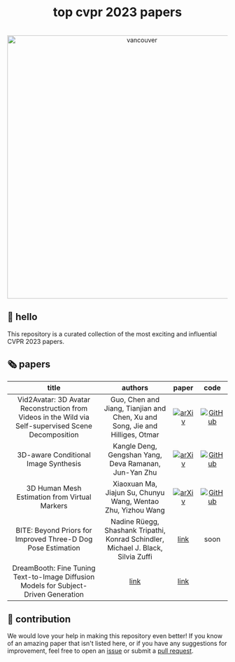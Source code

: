 <h1 align="center">top cvpr 2023 papers</h1>

<p align="center">
    </br>
    <img width="600" src="https://github.com/SkalskiP/top-cvpr-2023-papers/assets/26109316/793d71f5-6034-4342-a8b3-2a08646a6aa0" alt="vancouver">
    </br>
</p>

## 👋 hello 

This repository is a curated collection of the most exciting and influential CVPR 2023 papers.

## 🗞️ papers

| **title** | **authors** |  **paper** | **code** |
|:---------:|:-----------:|:---------:|:--------:|
| Vid2Avatar: 3D Avatar Reconstruction from Videos in the Wild via Self-supervised Scene Decomposition | Guo, Chen and Jiang, Tianjian and Chen, Xu and Song, Jie and Hilliges, Otmar | [![arXiv](https://img.shields.io/badge/arXiv-2302.11566-b31b1b.svg)](https://arxiv.org/abs/2302.11566) | [![GitHub](https://badges.aleen42.com/src/github.svg)](https://github.com/MoyGcc/vid2avatar) |
| 3D-aware Conditional Image Synthesis | Kangle Deng, Gengshan Yang, Deva Ramanan, Jun-Yan Zhu | [![arXiv](https://img.shields.io/badge/arXiv-2302.08509-b31b1b.svg)](https://arxiv.org/abs/2302.08509) | [![GitHub](https://badges.aleen42.com/src/github.svg)](https://github.com/dunbar12138/pix2pix3d) |
| 3D Human Mesh Estimation from Virtual Markers | Xiaoxuan Ma, Jiajun Su, Chunyu Wang, Wentao Zhu, Yizhou Wang | [![arXiv](https://img.shields.io/badge/arXiv-2303.11726-b31b1b.svg)](https://arxiv.org/abs/2303.11726) | [![GitHub](https://badges.aleen42.com/src/github.svg)](https://github.com/ShirleyMaxx/VirtualMarker) |
| BITE: Beyond Priors for Improved Three-D Dog Pose Estimation | Nadine Rüegg, Shashank Tripathi, Konrad Schindler, Michael J. Black, Silvia Zuffi | [link](https://openaccess.thecvf.com/content/CVPR2023/papers/Ruegg_BITE_Beyond_Priors_for_Improved_Three-D_Dog_Pose_Estimation_CVPR_2023_paper.pdf) | soon |
| DreamBooth: Fine Tuning Text-to-Image Diffusion Models for Subject-Driven Generation | [link](https://openaccess.thecvf.com/content/CVPR2023/papers/Ruiz_DreamBooth_Fine_Tuning_Text-to-Image_Diffusion_Models_for_Subject-Driven_Generation_CVPR_2023_paper.pdf) | [link](https://github.com/google/dreambooth) |
## 🦸 contribution

We would love your help in making this repository even better! If you know of an amazing paper that isn't listed
here, or if you have any suggestions for improvement, feel free to open an
[issue](https://github.com/SkalskiP/top-cvpr-2023-papers/issues) or submit a
[pull request](https://github.com/SkalskiP/top-cvpr-2023-papers/pulls).
